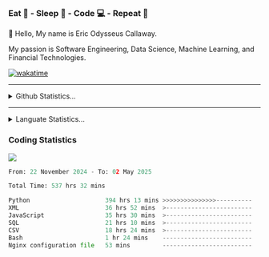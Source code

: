 <h3>Eat 🍴 - Sleep 🛌 - Code 💻 - Repeat 🔁</h3>

👋 Hello, My name is Eric Odysseus Callaway.

My passion is Software Engineering, Data Science, Machine Learning, and Financial Technologies.

[![wakatime](https://wakatime.com/badge/user/6717695f-6a13-47e3-aa16-c813e12c0985.svg)](https://wakatime.com/@6717695f-6a13-47e3-aa16-c813e12c0985)
<hr>
<details>
  <summary>
    Github Statistics...
  </summary>
    <p align="center">
      <img src="https://github-readme-stats.vercel.app/api?username=EricCallaway&show_icons=true"/>
    </p>
</details>
</hr>

<hr>
<details>
  <summary>
    Languate Statistics...
  </summary>
    <p align="center">
      <img src="https://wakatime.com/share/@Odysseus/6fc7c863-6fba-4e57-a6af-ed1f2fa8d560.svg"/>
    </p>
</details>
</hr>


<h3>Coding Statistics</h3>
<img src="https://wakatime.com/share/@Odysseus/5e02c832-9cc5-49a3-8f4c-bd2647d78fca.svg"/>
<!--START_SECTION:waka-->

```python
From: 22 November 2024 - To: 02 May 2025

Total Time: 537 hrs 32 mins

Python                     394 hrs 13 mins >>>>>>>>>>>>>>>----------   61.81 %
XML                        36 hrs 52 mins  >------------------------   05.78 %
JavaScript                 35 hrs 30 mins  >------------------------   05.57 %
SQL                        21 hrs 10 mins  >------------------------   03.32 %
CSV                        18 hrs 24 mins  >------------------------   02.89 %
Bash                       1 hr 24 mins    -------------------------   00.22 %
Nginx configuration file   53 mins         -------------------------   00.14 %
```

<!--END_SECTION:waka-->
